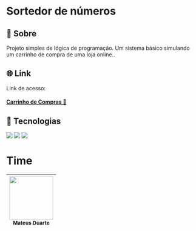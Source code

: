 

<h1>Sortedor de números</h1>

<h2>🔖 Sobre</h2>
<p>Projeto simples de lógica de programação. Um sistema básico simulando um carrinho de compra de uma loja online..</p>

## 🌐 Link
Link de acesso: <h4><a href="https://carrinho-compras-dun.vercel.app/" target="_blank">Carrinho de Compras 📲</a></h4>

## 🚀 Tecnologias
<div>
  <img src="https://img.shields.io/badge/HTML-239120?style=for-the-badge&logo=html5&logoColor=white">
  <img src="https://img.shields.io/badge/CSS-239120?&style=for-the-badge&logo=css3&logoColor=white">
  <img src="https://img.shields.io/badge/JavaScript-F7DF1E?style=for-the-badge&logo=javascript&logoColor=black">
</div>

# Time

| [<img loading="lazy" src="https://avatars.githubusercontent.com/u/28633968?v=4" width=115><br><sub>Mateus Duarte</sub>](https://github.com/mateusrduarte) |   
| :---: |
